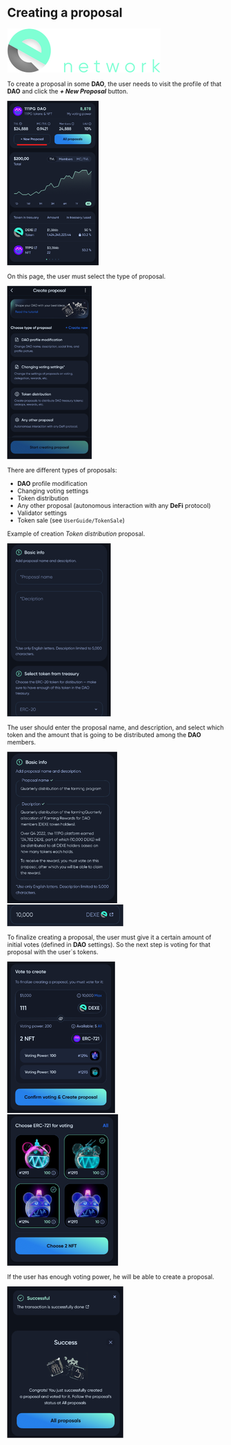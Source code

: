 # Creating a proposal

![Logo](../img/logoDeXe.svg)

To create a proposal in some **DAO**, the user needs to visit the profile of that **DAO** and click the ***+ New Proposal*** button.

<img src="../img/userGuideCreateProposal/userGuideImg_DAOPage.png" height="380" />

On this page, the user must select the type of proposal.

<img src="../img/userGuideCreateProposal/userGuideImg_CreateProposalPage.png" height="400" />

There are different types of proposals:
- **DAO** profile modification
- Changing voting settings
- Token distribution
- Any other proposal (autonomous interaction with any **DeFi** protocol)
- Validator settings
- Token sale (see `UserGuide/TokenSale`)

Example of creation *Token distribution* proposal.

<img src="../img/userGuideCreateProposal/userGuideImg_TokenDistribution.png" height="400" />

The user should enter the proposal name, and description, and select which token and the amount that is going to be distributed among the **DAO** members.

<img src="../img/userGuideCreateProposal/userGuideImg_TokenDistributionBasic.png" height="350" />


<img src="../img/userGuideCreateProposal/userGuideImg_TokenDistributionSelectedToken.png" height="50" />

To finalize creating a proposal, the user must give it a certain amount of initial votes (defined in **DAO** settings). So the next step is voting for that proposal with the user`s tokens.

<img src="../img/userGuideCreateProposal/userGuideImg_TokenDistributionVoting.png" height="350" />
<img src="../img/userGuideCreateProposal/userGuideImg_TokenDistributionVotingNFT.png" height="350" />

If the user has enough voting power, he will be able to create a proposal.

<img src="../img/userGuideCreateProposal/userGuideImg_TokenDistributionSuccess.png" height="350" />
